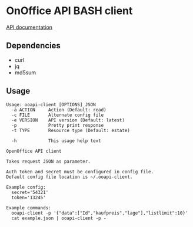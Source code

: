 # OnOffice API BASH client

[API documentation](https://apidoc.onoffice.de/)

## Dependencies

- curl
- jq
- md5sum

## Usage

```
Usage: ooapi-client [OPTIONS] JSON
  -a ACTION     Action (Default: read)
  -c FILE       Alternate config file
  -e VERSION    API version (Default: latest)
  -p            Pretty print response
  -t TYPE       Resource type (Default: estate)

  -h            This usage help text

OpenOffice API client

Takes request JSON as parameter.

Auth token and secret must be configured in config file.
Default config file location is ~/.ooapi-client.

Example config:
  secret='54321'
  token='13245'

Example commands:
  ooapi-client -p '{"data":["Id","kaufpreis","lage"],"listlimit":10}'
  cat example.json | ooapi-client -p -
```

